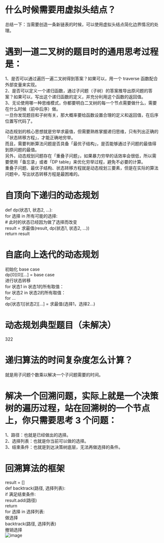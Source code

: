 # 什么时候需要用虚拟头结点？  
总结一下：当需要创造一条新链表的时候，可以使用虚拟头结点简化边界情况的处理。

# 遇到一道二叉树的题目时的通用思考过程是：  
1、是否可以通过遍历一遍二叉树得到答案？如果可以，用一个 traverse 函数配合外部变量来实现。  
2、是否可以定义一个递归函数，通过子问题（子树）的答案推导出原问题的答案？如果可以，写出这个递归函数的定义，并充分利用这个函数的返回值。  
3、无论使用哪一种思维模式，你都要明白二叉树的每一个节点需要做什么，需要在什么时候（前中后序）做。  
一旦你发现题目和子树有关，那大概率要给函数设置合理的定义和返回值，在后序位置写代码了。

动态规划的核心思想就是穷举求最值，但需要熟练掌握递归思维，只有列出正确的「状态转移方程」，才能正确地穷举。  
而且，需要判断算法问题是否具备「最优子结构」，是否能够通过子问题的最值得到原问题的最值。  
另外，动态规划问题存在「重叠子问题」，如果暴力穷举的话效率会很低，所以需要使用「备忘录」或者「DP table」来优化穷举过程，避免不必要的计算。   
重叠子问题、最优子结构、状态转移方程就是动态规划三要素，但是在实际的算法问题中，写出状态转移方程是最困难的。

# 自顶向下递归的动态规划
def dp(状态1, 状态2, ...):  
    for 选择 in 所有可能的选择:  
        # 此时的状态已经因为做了选择而改变  
        result = 求最值(result, dp(状态1, 状态2, ...))  
    return result

# 自底向上迭代的动态规划
初始化 base case  
dp[0][0][...] = base case  
进行状态转移  
for 状态1 in 状态1的所有取值：  
    for 状态2 in 状态2的所有取值：  
        for ...  
            dp[状态1][状态2][...] = 求最值(选择1，选择2...)  
# 动态规划典型题目（未解决）
322
# 递归算法的时间复杂度怎么计算？
就是用子问题个数乘以解决一个子问题需要的时间。

# 解决一个回溯问题，实际上就是一个决策树的遍历过程，站在回溯树的一个节点上，你只需要思考 3 个问题：
1、路径：也就是已经做出的选择。  
2、选择列表：也就是你当前可以做的选择。  
3、结束条件：也就是到达决策树底层，无法再做选择的条件。
# 回溯算法的框架
result = []  
def backtrack(路径, 选择列表):  
    if 满足结束条件:  
        result.add(路径)  
        return  
    for 选择 in 选择列表:  
        做选择  
        backtrack(路径, 选择列表)  
        撤销选择  
![image](https://user-images.githubusercontent.com/90192841/227175598-13a64c58-47a9-40a3-8c92-464fcab145cd.png)
